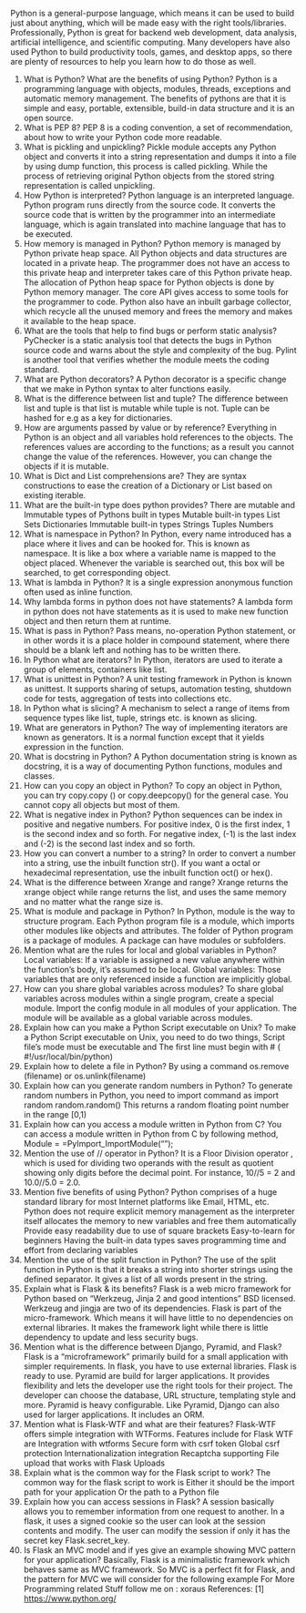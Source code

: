 Python is a general-purpose language, which means it can be used to build just about anything, which will be made easy with the right tools/libraries.
Professionally, Python is great for backend web development, data analysis, artificial intelligence, and scientific computing. Many developers have also used Python to build productivity tools, games, and desktop apps, so there are plenty of resources to help you learn how to do those as well.

1) What is Python? What are the benefits of using Python?
Python is a programming language with objects, modules, threads, exceptions and automatic memory management. The benefits of pythons are that it is simple and easy, portable, extensible, build-in data structure and it is an open source.
2) What is PEP 8?
PEP 8 is a coding convention, a set of recommendation, about how to write your Python code more readable.
3) What is pickling and unpickling?
Pickle module accepts any Python object and converts it into a string representation and dumps it into a file by using dump function, this process is called pickling. While the process of retrieving original Python objects from the stored string representation is called unpickling.
4) How Python is interpreted?
Python language is an interpreted language. Python program runs directly from the source code. It converts the source code that is written by the programmer into an intermediate language, which is again translated into machine language that has to be executed.
5) How memory is managed in Python?
Python memory is managed by Python private heap space. All Python objects and data structures are located in a private heap. The programmer does not have an access to this private heap and interpreter takes care of this Python private heap.
The allocation of Python heap space for Python objects is done by Python memory manager. The core API gives access to some tools for the programmer to code.
Python also have an inbuilt garbage collector, which recycle all the unused memory and frees the memory and makes it available to the heap space.
6) What are the tools that help to find bugs or perform static analysis?
PyChecker is a static analysis tool that detects the bugs in Python source code and warns about the style and complexity of the bug. Pylint is another tool that verifies whether the module meets the coding standard.
7) What are Python decorators?
A Python decorator is a specific change that we make in Python syntax to alter functions easily.
8) What is the difference between list and tuple?
The difference between list and tuple is that list is mutable while tuple is not. Tuple can be hashed for e.g as a key for dictionaries.
9) How are arguments passed by value or by reference?
Everything in Python is an object and all variables hold references to the objects. The references values are according to the functions; as a result you cannot change the value of the references. However, you can change the objects if it is mutable.
10) What is Dict and List comprehensions are?
They are syntax constructions to ease the creation of a Dictionary or List based on existing iterable.
11) What are the built-in type does python provides?
There are mutable and Immutable types of Pythons built in types Mutable built-in types
List
Sets Dictionaries
Immutable built-in types
Strings
Tuples
Numbers
12) What is namespace in Python?
In Python, every name introduced has a place where it lives and can be hooked for. This is known as namespace. It is like a box where a variable name is mapped to the object placed.
Whenever the variable is searched out, this box will be searched, to get corresponding object.
13) What is lambda in Python?
It is a single expression anonymous function often used as inline function.
14) Why lambda forms in python does not have statements?
A lambda form in python does not have statements as it is used to make new function object and then return them at runtime.
15) What is pass in Python?
Pass means, no-operation Python statement, or in other words it is a place holder in compound statement, where there should be a blank left and nothing has to be written there.
16) In Python what are iterators?
In Python, iterators are used to iterate a group of elements, containers like list.
17) What is unittest in Python?
A unit testing framework in Python is known as unittest. It supports sharing of setups, automation testing, shutdown code for tests, aggregation of tests into collections etc.
18) In Python what is slicing?
A mechanism to select a range of items from sequence types like list, tuple, strings etc. is known as slicing.
19) What are generators in Python?
The way of implementing iterators are known as generators. It is a normal function except that it yields expression in the function.
20) What is docstring in Python?
A Python documentation string is known as docstring, it is a way of documenting Python functions, modules and classes.
21) How can you copy an object in Python?
To copy an object in Python, you can try copy.copy () or copy.deepcopy() for the general case. You cannot copy all objects but most of them.
22) What is negative index in Python?
Python sequences can be index in positive and negative numbers. For positive index, 0 is the first index, 1 is the second index and so forth. For negative index, (-1) is the last index and (-2) is the second last index and so forth.
23) How you can convert a number to a string?
In order to convert a number into a string, use the inbuilt function str(). If you want a octal or hexadecimal representation, use the inbuilt function oct() or hex().
24) What is the difference between Xrange and range?
Xrange returns the xrange object while range returns the list, and uses the same memory and no matter what the range size is.
25) What is module and package in Python?
In Python, module is the way to structure program. Each Python program file is a module, which imports other modules like objects and attributes.
The folder of Python program is a package of modules. A package can have modules or subfolders.
26) Mention what are the rules for local and global variables in Python?
Local variables: If a variable is assigned a new value anywhere within the function’s body, it’s assumed to be local.
Global variables: Those variables that are only referenced inside a function are implicitly global.
27) How can you share global variables across modules?
To share global variables across modules within a single program, create a special module. Import the config module in all modules of your application. The module will be available as a global variable across modules.
28) Explain how can you make a Python Script executable on Unix?
To make a Python Script executable on Unix, you need to do two things,
Script file’s mode must be executable and
The first line must begin with # ( #!/usr/local/bin/python)
29) Explain how to delete a file in Python?
By using a command os.remove (filename) or os.unlink(filename)
30) Explain how can you generate random numbers in Python?
To generate random numbers in Python, you need to import command as import random
random.random()
This returns a random floating point number in the range [0,1)
31) Explain how can you access a module written in Python from C?
You can access a module written in Python from C by following method,
Module = =PyImport_ImportModule(“”);
32) Mention the use of // operator in Python?
It is a Floor Division operator , which is used for dividing two operands with the result as quotient showing only digits before the decimal point. For instance, 10//5 = 2 and 10.0//5.0 = 2.0.
33) Mention five benefits of using Python?
Python comprises of a huge standard library for most Internet platforms like Email, HTML, etc.
Python does not require explicit memory management as the interpreter itself allocates the memory to new variables and free them automatically
Provide easy readability due to use of square brackets
Easy-to-learn for beginners
Having the built-in data types saves programming time and effort from declaring variables
34) Mention the use of the split function in Python?
The use of the split function in Python is that it breaks a string into shorter strings using the defined separator. It gives a list of all words present in the string.
35) Explain what is Flask & its benefits?
Flask is a web micro framework for Python based on “Werkzeug, Jinja 2 and good intentions” BSD licensed. Werkzeug and jingja are two of its dependencies.
Flask is part of the micro-framework. Which means it will have little to no dependencies on external libraries. It makes the framework light while there is little dependency to update and less security bugs.
36) Mention what is the difference between Django, Pyramid, and Flask?
Flask is a “microframework” primarily build for a small application with simpler requirements. In flask, you have to use external libraries. Flask is ready to use.
Pyramid are build for larger applications. It provides flexibility and lets the developer use the right tools for their project. The developer can choose the database, URL structure, templating style and more. Pyramid is heavy configurable.
Like Pyramid, Django can also used for larger applications. It includes an ORM.
37) Mention what is Flask-WTF and what are their features?
Flask-WTF offers simple integration with WTForms. Features include for Flask WTF are
Integration with wtforms
Secure form with csrf token
Global csrf protection
Internationalization integration
Recaptcha supporting
File upload that works with Flask Uploads
38) Explain what is the common way for the Flask script to work?
The common way for the flask script to work is
Either it should be the import path for your application
Or the path to a Python file
39) Explain how you can access sessions in Flask?
A session basically allows you to remember information from one request to another. In a flask, it uses a signed cookie so the user can look at the session contents and modify. The user can modify the session if only it has the secret key Flask.secret_key.
40) Is Flask an MVC model and if yes give an example showing MVC pattern for your application?
Basically, Flask is a minimalistic framework which behaves same as MVC framework. So MVC is a perfect fit for Flask, and the pattern for MVC we will consider for the following example
For More Programming related Stuff follow me on : xoraus
References:
[1] https://www.python.org/